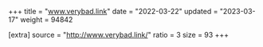 +++
title = "www.verybad.link"
date = "2022-03-22"
updated = "2023-03-17"
weight = 94842

[extra]
source = "http://www.verybad.link/"
ratio = 3
size = 93
+++
